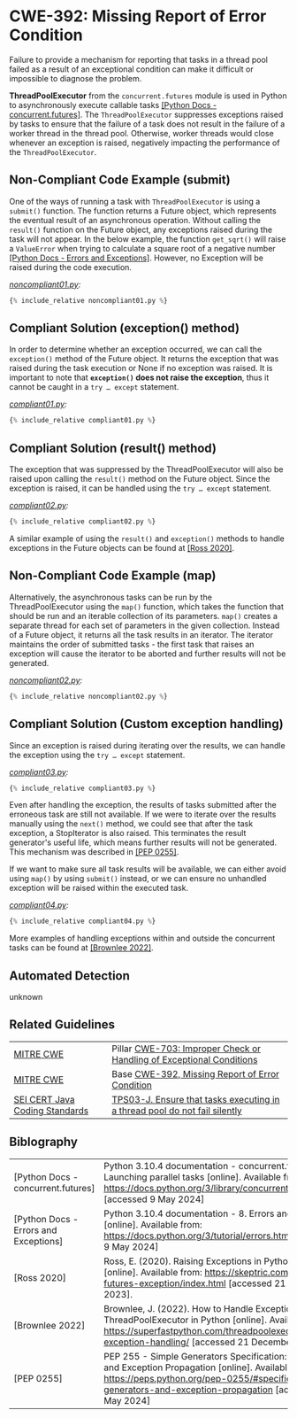 # CWE-392: Missing Report of Error Condition

Failure to provide a mechanism for reporting that tasks in a thread pool failed as a result of an exceptional condition can make it difficult or impossible to diagnose the problem.

**ThreadPoolExecutor** from the `concurrent.futures` module is used in Python to asynchronously execute callable tasks [[Python Docs - concurrent.futures]](https://docs.python.org/3/library/concurrent.futures.html). The `ThreadPoolExecutor` suppresses exceptions raised by tasks to ensure that the failure of a task does not result in the failure of a worker thread in the thread pool. Otherwise, worker threads would close whenever an exception is raised, negatively impacting the performance of the `ThreadPoolExecutor`.

## Non-Compliant Code Example (submit)

One of the ways of running a task with `ThreadPoolExecutor` is using a `submit()` function. The function returns a Future object, which represents the eventual result of an asynchronous operation. Without calling the `result()` function on the Future object, any exceptions raised during the task will not appear. In the below example, the function `get_sqrt()` will raise a `ValueError` when trying to calculate a square root of a negative number [[Python Docs - Errors and Exceptions]](https://docs.python.org/3/tutorial/errors.html#handling-exceptions). However, no Exception will be raised during the code execution.

*[noncompliant01.py](noncompliant01.py):*

```python
{% include_relative noncompliant01.py %}
```

## Compliant Solution (exception() method)

In order to determine whether an exception occurred, we can call the `exception()` method of the Future object. It returns the exception that was raised during the task execution or None if no exception was raised. It is important to note that **`exception()` does not raise the exception**, thus it cannot be caught in a `try … except` statement.

*[compliant01.py](compliant01.py):*

```python
{% include_relative compliant01.py %}
```

## Compliant Solution (result() method)

The exception that was suppressed by the ThreadPoolExecutor will also be raised upon calling the `result()` method on the Future object. Since the exception is raised, it can be handled using the `try … except` statement.

*[compliant02.py](compliant02.py):*

```python
{% include_relative compliant02.py %}
```

A similar example of using the `result()` and `exception()` methods to handle exceptions in the Future objects can be found at [[Ross 2020]](https://skeptric.com/python-futures-exception/index.html).

## Non-Compliant Code Example (map)

Alternatively, the asynchronous tasks can be run by the ThreadPoolExecutor using the `map()` function, which takes the function that should be run and an iterable collection of its parameters. `map()` creates a separate thread for each set of parameters in the given collection. Instead of a Future object, it returns all the task results in an iterator. The iterator maintains the order of submitted tasks - the first task that raises an exception will cause the iterator to be aborted and further results will not be generated.

*[noncompliant02.py](noncompliant02.py):*

```python
{% include_relative noncompliant02.py %}
```

## Compliant Solution (Custom exception handling)

Since an exception is raised during iterating over the results, we can handle the exception using the `try … except` statement.

*[compliant03.py](compliant03.py):*

```python
{% include_relative compliant03.py %}
```

Even after handling the exception, the results of tasks submitted after the erroneous task are still not available. If we were to iterate over the results manually using the `next()` method, we could see that after the task exception, a StopIterator is also raised. This terminates the result generator's useful life, which means further results will not be generated. This mechanism was described in [[PEP 0255]](https://peps.python.org/pep-0255/#specification-generators-and-exception-propagation).

If we want to make sure all task results will be available, we can either avoid using `map()` by using `submit()` instead, or we can ensure no unhandled exception will be raised within the executed task.

*[compliant04.py](compliant04.py):*

```python
{% include_relative compliant04.py %}
```

More examples of handling exceptions within and outside the concurrent tasks can be found at [[Brownlee 2022]](https://superfastpython.com/threadpoolexecutor-exception-handling/).

## Automated Detection

unknown

## Related Guidelines

|||
|:----|:----|
|[MITRE CWE](http://cwe.mitre.org/)|Pillar [CWE-703: Improper Check or Handling of Exceptional Conditions](https://cwe.mitre.org/data/definitions/703.html)|
|[MITRE CWE](http://cwe.mitre.org/)|Base [CWE-392, Missing Report of Error Condition](https://cwe.mitre.org/data/definitions/392.html)|
|[SEI CERT Java Coding Standards](https://wiki.sei.cmu.edu/confluence/display/seccode/SEI+CERT+Coding+Standards)|[TPS03-J. Ensure that tasks executing in a thread pool do not fail silently](https://wiki.sei.cmu.edu/confluence/display/java/TPS03-J.+Ensure+that+tasks+executing+in+a+thread+pool+do+not+fail+silently)|

## Biblography

|||
|:----|:----|
|[Python Docs - concurrent.futures]| Python 3.10.4 documentation - concurrent.futures — Launching parallel tasks \[online]. Available from: <https://docs.python.org/3/library/concurrent.futures.html> \[accessed 9 May 2024]|
|[Python Docs - Errors and Exceptions]| Python 3.10.4 documentation - 8. Errors and Exceptions \[online]. Available from: <https://docs.python.org/3/tutorial/errors.html> \[accessed 9 May 2024]|
|[Ross 2020]|Ross, E. (2020). Raising Exceptions in Python Futures \[online]. Available from: <https://skeptric.com/python-futures-exception/index.html> \[accessed 21 December 2023].|
|[Brownlee 2022]|Brownlee, J. (2022). How to Handle Exceptions With the ThreadPoolExecutor in Python \[online]. Available from: <https://superfastpython.com/threadpoolexecutor-exception-handling/> \[accessed 21 December 2023].|
|[PEP 0255]|PEP 255 - Simple Generators Specification: Generators and Exception Propagation \[online]. Available from: <https://peps.python.org/pep-0255/#specification-generators-and-exception-propagation> \[accessed 9 May 2024]|
